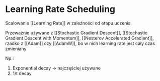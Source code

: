 # Learning Rate Scheduling

Scalowanie [[Learning Rate]] w zależności od etapu uczenia.

Przeważnie używane z [[Stochastic Gradient Descent]], [[Stochastic Gradient Descent with Momentum]], [[Nesterov Accelerated Gradient]], rzadko z [[Adam]] czy [[AdamW]], bo w nich learning rate jest cały czas zmieniany

Np.:

1. Exponential decay -> najczęściej używane
2. 1/t decay